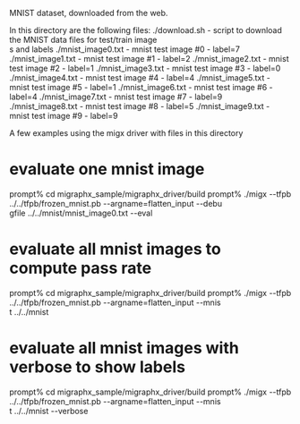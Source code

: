 MNIST dataset, downloaded from the web.

In this directory are the following files:
   ./download.sh - script to download the MNIST data files for test/train image\
s and labels
   ./mnist_image0.txt - mnist test image #0 - label=7
   ./mnist_image1.txt - mnist test image #1 - label=2
   ./mnist_image2.txt - mnist test image #2 - label=1
   ./mnist_image3.txt - mnist test image #3 - label=0
   ./mnist_image4.txt - mnist test image #4 - label=4
   ./mnist_image5.txt - mnist test image #5 - label=1
   ./mnist_image6.txt - mnist test image #6 - label=4
   ./mnist_image7.txt - mnist test image #7 - label=9
   ./mnist_image8.txt - mnist test image #8 - label=5
   ./mnist_image9.txt - mnist test image #9 - label=9

A few examples using the migx driver with files in this directory

# evaluate one mnist image
prompt% cd migraphx_sample/migraphx_driver/build
prompt% ./migx --tfpb ../../tfpb/frozen_mnist.pb --argname=flatten_input --debu\
gfile ../../mnist/mnist_image0.txt --eval

# evaluate all mnist images to compute pass rate
prompt% cd migraphx_sample/migraphx_driver/build
prompt% ./migx --tfpb ../../tfpb/frozen_mnist.pb --argname=flatten_input --mnis\
t ../../mnist

# evaluate all mnist images with verbose to show labels
prompt% cd migraphx_sample/migraphx_driver/build
prompt% ./migx --tfpb ../../tfpb/frozen_mnist.pb --argname=flatten_input --mnis\
t ../../mnist --verbose
